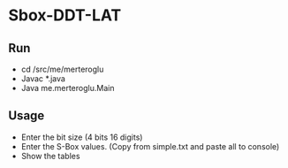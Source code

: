 # Sbox-DDT-LAT

## Run

* cd /src/me/merteroglu
* Javac *.java
* Java me.merteroglu.Main

## Usage

* Enter the bit size (4 bits 16 digits)
* Enter the S-Box values. (Copy from simple.txt and paste all to console)
* Show the tables
